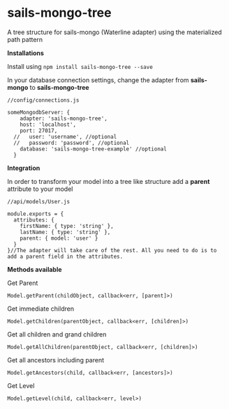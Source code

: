 # sails-mongo-tree
A tree structure for sails-mongo (Waterline adapter) using the materialized path pattern

**Installations**

Install using
`npm install sails-mongo-tree --save`

In your database connection settings, change the adapter from **sails-mongo** to **sails-mongo-tree**

```
//config/connections.js

someMongodbServer: {
    adapter: 'sails-mongo-tree',
    host: 'localhost',
    port: 27017,
  //   user: 'username', //optional
  //   password: 'password', //optional
    database: 'sails-mongo-tree-example' //optional
  }
  ```
  
**Integration**

In order to transform your model into a tree like structure add a **parent** attribute to your model

```
//api/models/User.js

module.exports = {
  attributes: {
    firstName: { type: 'string' },
    lastName: { type: 'string' },
    parent: { model: 'user' }
  }
}//The adapter will take care of the rest. All you need to do is to add a parent field in the attributes.
```

**Methods available**

Get Parent

`Model.getParent(childObject, callback<err, [parent]>)`

Get immediate children

`Model.getChildren(parentObject, callback<err, [children]>)`

Get all children and grand children

`Model.getAllChildren(parentObject, callback<err, [children]>)`

Get all ancestors including parent

`Model.getAncestors(child, callback<err, [ancestors]>)`

Get Level

`Model.getLevel(child, callback<err, level>)`
